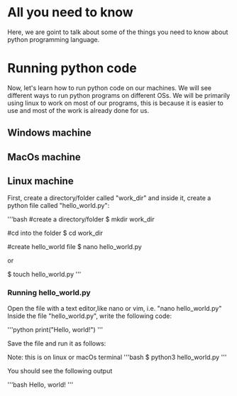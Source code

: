# All you need to know

Here, we are goint to talk about some of the things you need to know about python programming language.

# Running python code

Now, let's learn how to run python code on our machines. We will see different ways to run python programs on different OSs.
We will be primarily using linux to work on most of our programs, this is because it is easier to use and most of the work is already done for us.

## Windows machine


## MacOs machine

## Linux machine

First, create a directory/folder called "work_dir" and inside it, create a python file called "hello_world.py":

'''bash
#create a directory/folder
$ mkdir work_dir

#cd into the folder
$ cd work_dir

#create hello_world file
$ nano hello_world.py

   or

$ touch hello_world.py
'''

### Running hello_world.py

Open the file with a text editor,like nano or vim, i.e. "nano hello_world.py"
Inside the file "hello_world.py", write the following code:

'''python
print("Hello, world!")
'''

Save the file and run it as follows:

Note: this is on linux or macOs terminal
'''bash
$ python3 hello_world.py
'''

You should see the following output

'''bash
Hello, world!
'''
